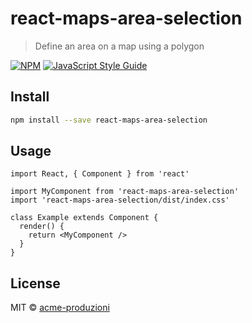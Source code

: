 # react-maps-area-selection

> Define an area on a map using a polygon

[![NPM](https://img.shields.io/npm/v/react-maps-area-selection.svg)](https://www.npmjs.com/package/react-maps-area-selection) [![JavaScript Style Guide](https://img.shields.io/badge/code_style-standard-brightgreen.svg)](https://standardjs.com)

## Install

```bash
npm install --save react-maps-area-selection
```

## Usage

```tsx
import React, { Component } from 'react'

import MyComponent from 'react-maps-area-selection'
import 'react-maps-area-selection/dist/index.css'

class Example extends Component {
  render() {
    return <MyComponent />
  }
}
```

## License

MIT © [acme-produzioni](https://github.com/acme-produzioni)

